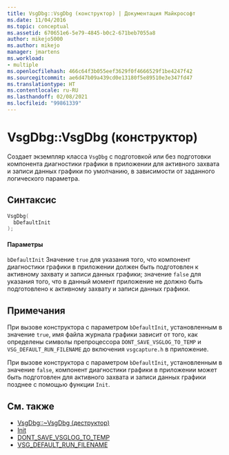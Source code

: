 ```yaml
---
title: VsgDbg::VsgDbg (конструктор) | Документация Майкрософт
ms.date: 11/04/2016
ms.topic: conceptual
ms.assetid: 670651e6-5e79-4845-b0c2-671beb7055a8
author: mikejo5000
ms.author: mikejo
manager: jmartens
ms.workload:
- multiple
ms.openlocfilehash: 466c64f3b055eef3629f0f4666529f1be4247f42
ms.sourcegitcommit: ae6d47b09a439cd0e13180f5e89510e3e347fd47
ms.translationtype: HT
ms.contentlocale: ru-RU
ms.lasthandoff: 02/08/2021
ms.locfileid: "99861339"
---
```

# <a name="vsgdbgvsgdbg-constructor"></a>VsgDbg::VsgDbg (конструктор)
Создает экземпляр класса `VsgDbg` с подготовкой или без подготовки компонента диагностики графики в приложении для активного захвата и записи данных графики по умолчанию, в зависимости от заданного логического параметра.

## <a name="syntax"></a>Синтаксис

```C++
VsgDbg(
  bDefaultInit
);
```

#### <a name="parameters"></a>Параметры
 `bDefaultInit` Значение `true` для указания того, что компонент диагностики графики в приложении должен быть подготовлен к активному захвату и записи данных графики; значение `false` для указания того, что в данный момент приложение не должно быть подготовлено к активному захвату и записи данных графики.

## <a name="remarks"></a>Примечания
 При вызове конструктора с параметром `bDefaultInit`, установленным в значение `true`, имя файла журнала графики зависит от того, как определены символы препроцессора `DONT_SAVE_VSGLOG_TO_TEMP` и `VSG_DEFAULT_RUN_FILENAME` до включения `vsgcapture.h` в приложение.

 При вызове конструктора с параметром `bDefaultInit`, установленным в значение `false`, компонент диагностики графики в приложении может быть подготовлен для активного захвата и записи данных графики позднее с помощью функции `Init`.

## <a name="see-also"></a>См. также
- [VsgDbg::~VsgDbg (деструктор)](vsgdbg-tilde-vsgdbg-destructor.md)
- [Init](init.md)
- [DONT_SAVE_VSGLOG_TO_TEMP](dont-save-vsglog-to-temp.md)
- [VSG_DEFAULT_RUN_FILENAME](vsg-default-run-filename.md)